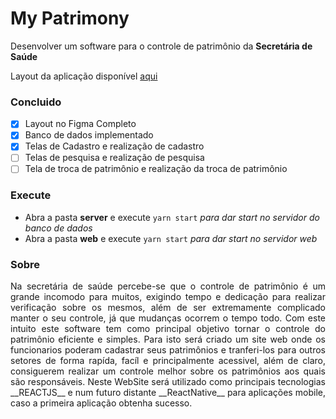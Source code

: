 # My Patrimony

Desenvolver um software para o controle de patrimônio da __Secretária de Saúde__

Layout da aplicação disponível [aqui](https://www.figma.com/file/UZH4KDbmpU3hNEVzKm2WRA/My-Patrimony-web)

### Concluido
 - [x] Layout no Figma Completo
 - [x] Banco de dados implementado
 - [x] Telas de Cadastro e realização de cadastro
 - [ ] Telas de pesquisa e realização de pesquisa
 - [ ] Tela de troca de patrimônio e realização da troca de patrimônio

### Execute

 - Abra a pasta __server__ e execute `yarn start` _para dar start no servidor do banco de dados_
 - Abra a pasta __web__ e execute  `yarn start` _para dar start no servidor web_


### Sobre

<p align="justify"}>
Na secretária de saúde percebe-se que o controle de patrimônio é um grande incomodo para muitos, exigindo tempo e dedicação para realizar verificação sobre os mesmos,
além de ser extremamente complicado manter o seu controle, já que mudanças ocorrem o tempo todo.
Com este intuito este software tem como principal objetivo tornar o controle do patrimônio eficiente e simples. Para isto será criado um site
web onde os funcionarios poderam cadastrar seus patrimônios e tranferi-los para outros setores de forma rapída, facíl e principalmente acessivel, além de claro, consiguerem realizar um controle melhor sobre os patrimônios aos quais são responsáveis.
Neste WebSite será utilizado como principais tecnologias __REACTJS__ e num futuro distante __ReactNative__ para aplicações mobile, caso a primeira aplicação obtenha sucesso.
</p>

